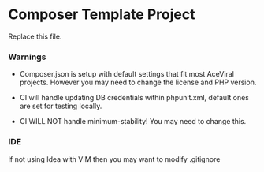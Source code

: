 # Composer Template Project
Replace this file.

### Warnings
* Composer.json is setup with default settings that fit most AceViral projects. However you may need to change the license
and PHP version.

* CI will handle updating DB credentials within phpunit.xml, default ones are set for testing locally.

* CI WILL NOT handle minimum-stability! You may need to change this.

### IDE
If not using Idea with VIM then you may want to modify .gitignore